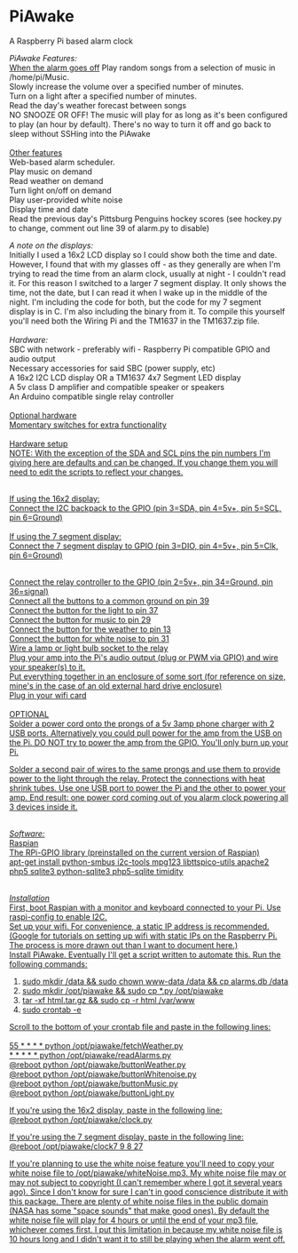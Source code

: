 # PiAwake
A Raspberry Pi based alarm clock

<i>PiAwake Features:</i><br>
  <u>When the alarm goes off</u>
  Play random songs from a selection of music in /home/pi/Music. <br>
  Slowly increase the volume over a specified number of minutes.<br>
  Turn on a light after a specified number of minutes.<br>
  Read the day's weather forecast between songs<br>
  NO SNOOZE OR OFF! The music will play for as long as it's been configured to play (an hour by default). There's 
    no way to turn it off and go back to sleep without SSHing into the PiAwake<br>
  <br>
  <u>Other features</u><br>
  Web-based alarm scheduler.<br>
  Play music on demand<br>
  Read weather on demand<br>
  Turn light on/off on demand<br>
  Play user-provided white noise<br>
  Display time and date<br>
  Read the previous day's Pittsburg Penguins hockey scores (see hockey.py to change, comment out line 39 of alarm.py to disable)<br>
  
  <i>A note on the displays:</i><br>
  Initially I used a 16x2 LCD display so I could show both the time and date. However, I found that with my glasses off - as they generally are when I'm trying to read the time from an alarm clock, usually at night - I couldn't read it. For this reason I switched to a larger 7 segment display. It only shows the time, not the date, but I can read it when I wake up in the middle of the night. I'm including the code for both, but the code for my 7 segment display is in C. I'm also including the binary from it. To compile this yourself you'll need both the Wiring Pi and the TM1637 in the TM1637.zip file.<br>
  <br>
<i>Hardware:</i><br>
  SBC with network - preferably wifi - Raspberry Pi compatible GPIO and audio output<br>
  Necessary accessories for said SBC (power supply, etc)<br>
  A 16x2 I2C LCD display OR a TM1637 4x7 Segment LED display<br>
  A 5v class D amplifier and compatible speaker or speakers<br>
  An Arduino compatible single relay controller<br>
  <br>
  <u>Optional hardware<u><br>
  Momentary switches for extra functionality<br>
  <br>
  <u>Hardware setup</u><br>
  NOTE: With the exception of the SDA and SCL pins the pin numbers I'm giving here are defaults and can be changed. If you change them you will need to edit the scripts to reflect your changes.<br><br>
  
  If using the 16x2 display:<br>
    Connect the I2C backpack to the GPIO (pin 3=SDA, pin 4=5v+, pin 5=SCL, pin 6=Ground)<br>
  <br>
  If using the 7 segment display:<br>
    Connect the 7 segment display to GPIO (pin 3=DIO, pin 4=5v+, pin 5=Clk, pin 6=Ground)<br><br>
  
  Connect the relay controller to the GPIO (pin 2=5v+, pin 34=Ground, pin 36=signal)<br>
  Connect all the buttons to a common ground on pin 39<br>
  Connect the button for the light to pin 37<br>
  Connect the button for music to pin 29<br>
  Connect the button for the weather to pin 13<br>
  Connect the button for white noise to pin 31<br>
  Wire a lamp or light bulb socket to the relay<br>
  Plug your amp into the Pi's audio output (plug or PWM via GPIO) and wire your speaker(s) to it.<br>
  Put everything together in an enclosure of some sort (for reference on size, mine's in the case of an old external hard drive enclosure)<br>
  Plug in your wifi card<br>
  <br>
  OPTIONAL<br>
  Solder a power cord onto the prongs of a 5v 3amp phone charger with 2 USB ports. Alternatively you could pull power for the amp from the USB on the Pi. DO NOT try to power the amp from the GPIO. You'll only burn up your Pi.
  
 Solder a second pair of wires to the same prongs and use them to provide power to the light through the relay. Protect the connections with heat shrink tubes. Use one USB port to power the Pi and the other to power your amp. End result: one power cord coming out of you alarm clock powering all 3 devices inside it.<br>
  
  
<br>
<i>Software:</i><br>
  Raspian<br>
  The RPi-GPIO library (preinstalled on the current version of Raspian)<br>
  apt-get install python-smbus i2c-tools mpg123 libttspico-utils apache2 php5 sqlite3 python-sqlite3 php5-sqlite timidity
  <br><br>
  
<i>Installation</i><br>
  First, boot Raspian with a monitor and keyboard connected to your Pi. Use raspi-config to enable I2C.<br>
  Set up your wifi. For convenience, a static IP address is recommended. (Google for tutorials on setting up wifi with static IPs on the Raspberry Pi. The process is more drawn out than I want to document here.)<br>
  Install PiAwake. Eventually I'll get a script written to automate this. Run the following commands:
  <ol>
  <li>sudo mkdir /data && sudo chown www-data /data && cp alarms.db /data</li>
  <li>sudo mkdir /opt/piawake && sudo cp *.py /opt/piawake</li>
  <li>tar -xf html.tar.gz && sudo cp -r html /var/www</li>
  <li>sudo crontab -e</li>
  </ol>
  <p>
  Scroll to the bottom of your crontab file and paste in the following lines:<br><br>
  55 * * * * python /opt/piawake/fetchWeather.py<br>
  * * * * * python /opt/piawake/readAlarms.py<br>
  @reboot python /opt/piawake/buttonWeather.py<br>
  @reboot python /opt/piawake/buttonWhitenoise.py<br>
  @reboot python /opt/piawake/buttonMusic.py<br>
  @reboot python /opt/piawake/buttonLight.py<br>
  
  </p>
  <p>
  If you're using the 16x2 display, paste in the following line:<br>
  @reboot python /opt/piawake/clock.py
  </p>
  <p>
  If you're using the 7 segment display, paste in the following line:<br>
  @reboot /opt/piawake/clock7 9 8 27
  
  
  </p>
  
  If you're planning to use the white noise feature you'll need to copy your white noise file to /opt/piawake/whiteNoise.mp3. My white noise file may or may not subject to copyright (I can't remember where I got it several years ago). Since I don't know for sure I can't in good conscience distribute it with this package. There are plenty of white noise files in the public domain (NASA has some "space sounds" that make good ones). By default the white noise file will play for 4 hours or until the end of your mp3 file, whichever comes first. I put this limitation in because my white noise file is 10 hours long and I didn't want it to still be playing when the alarm went off.
